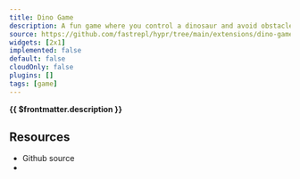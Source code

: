 ```yaml
---
title: Dino Game
description: A fun game where you control a dinosaur and avoid obstacles.
source: https://github.com/fastrepl/hypr/tree/main/extensions/dino-game
widgets: [2x1]
implemented: false
default: false
cloudOnly: false
plugins: []
tags: [game]
---
```

<TitleWithContributors :title="$frontmatter.title" />

**{{ $frontmatter.description }}**

<ExtensionTags :frontmatter="$frontmatter" />

## Resources

<ul>
  <li><a :href="$frontmatter.source">Github source</a></li>
  <li v-for="plugin in $frontmatter.plugins"><PluginLink :plugin /></li>
</ul>
